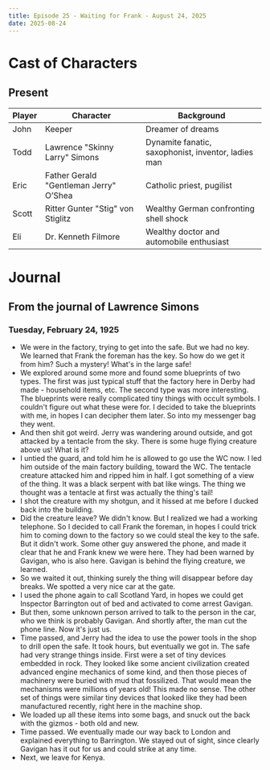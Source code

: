 ```yaml
---
title: Episode 25 - Waiting for Frank - August 24, 2025
date: 2025-08-24
---
```


# Cast of Characters


## Present

| Player | Character                              | Background                                                      |
|--------|----------------------------------------|-----------------------------------------------------------------|
| John   | Keeper                                 | Dreamer of dreams                                               |
| Todd   | Lawrence "Skinny Larry" Simons         | Dynamite fanatic, saxophonist, inventor, ladies man             |
| Eric   | Father Gerald "Gentleman Jerry" O’Shea | Catholic priest, pugilist                                       |
| Scott  | Ritter Gunter "Stig" von Stiglitz      | Wealthy German confronting shell shock                          |
| Eli    | Dr. Kenneth Filmore                    | Wealthy doctor and automobile enthusiast                        |


# Journal


## From the journal of Lawrence Simons


### Tuesday, February 24, 1925

* We were in the factory, trying to get into the safe. But we had no key. We learned that Frank the foreman has the key. So how do we get it from him? Such a mystery! What's in the large safe!
* We explored around some more and found some blueprints of two types. The first was just typical stuff that the factory here in Derby had made - household items, etc. The second type was more interesting. The blueprints were really complicated tiny things with occult symbols. I couldn't figure out what these were for. I decided to take the blueprints with me, in hopes I can decipher them later. So into my messenger bag they went.
* And then shit got weird. Jerry was wandering around outside, and got attacked by a tentacle from the sky. There is some huge flying creature above us! What is it?
* I untied the guard, and told him he is allowed to go use the WC now. I led him outside of the main factory building, toward the WC. The tentacle creature attacked him and ripped him in half. I got something of a view of the thing. It was a black serpent with bat like wings. The thing we thought was a tentacle at first was actually the thing's tail!
* I shot the creature with my shotgun, and it hissed at me before I ducked back into the building.
* Did the creature leave? We didn't know. But I realized we had a working telephone. So I decided to call Frank the foreman, in hopes I could trick him to coming down to the factory so we could steal the key to the safe. But it didn't work. Some other guy answered the phone, and made it clear that he and Frank knew we were here. They had been warned by Gavigan, who is also here. Gavigan is behind the flying creature, we learned.
* So we waited it out, thinking surely the thing will disappear before day breaks. We spotted a very nice car at the gate. 
* I used the phone again to call Scotland Yard, in hopes we could get Inspector Barrington out of bed and activated to come arrest Gavigan.
* But then, some unknown person arrived to talk to the person in the car, who we think is probably Gavigan. And shortly after, the man cut the phone line. Now it's just us.
* Time passed, and Jerry had the idea to use the power tools in the shop to drill open the safe. It took hours, but eventually we got in. The safe had very strange things inside. First were a set of tiny devices embedded in rock. They looked like some ancient civilization created advanced engine mechanics of some kind, and then those pieces of machinery were buried with mud that fossilized. That would mean the mechanisms were millions of years old! This made no sense. The other set of things were similar tiny devices that looked like they had been manufactured recently, right here in the machine shop.
* We loaded up all these items into some bags, and snuck out the back with the gizmos - both old and new.
* Time passed. We eventually made our way back to London and explained everything to Barrington. We stayed out of sight, since clearly Gavigan has it out for us and could strike at any time.
* Next, we leave for Kenya.

